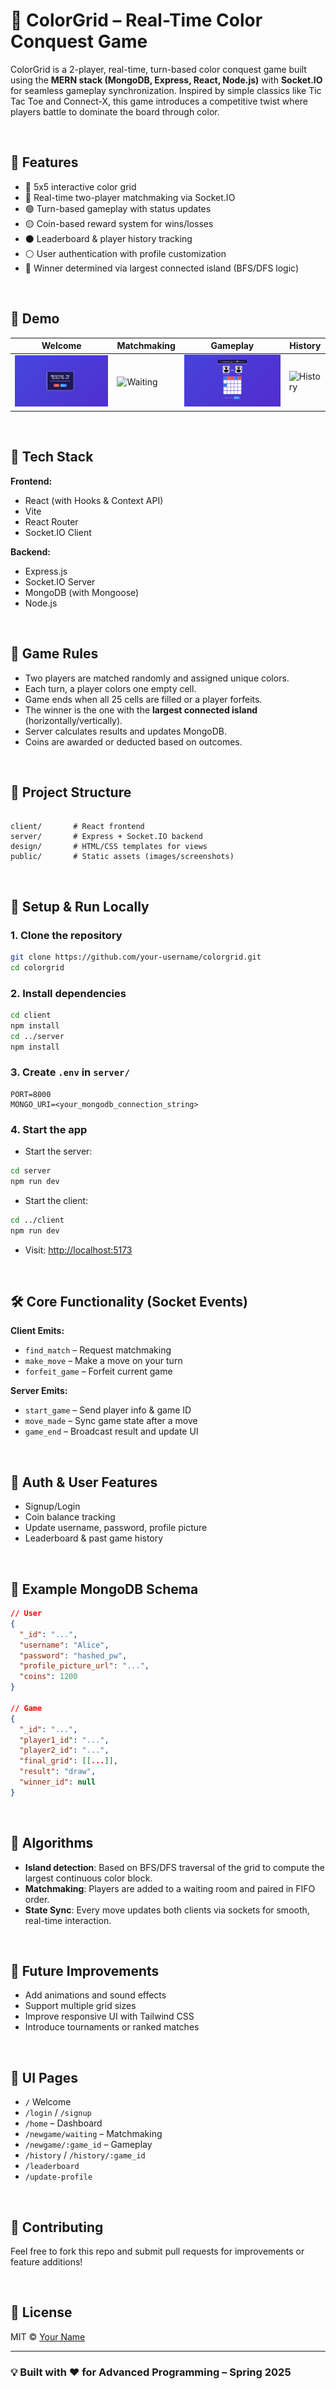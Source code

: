 
# 🎨 ColorGrid – Real-Time Color Conquest Game

ColorGrid is a 2-player, real-time, turn-based color conquest game built using the **MERN stack (MongoDB, Express, React, Node.js)** with **Socket.IO** for seamless gameplay synchronization. Inspired by simple classics like Tic Tac Toe and Connect-X, this game introduces a competitive twist where players battle to dominate the board through color.

<br/>

## 🚀 Features

- 🔵 5x5 interactive color grid
- 🔴 Real-time two-player matchmaking via Socket.IO
- 🟢 Turn-based gameplay with status updates
- 🟡 Coin-based reward system for wins/losses
- ⚫ Leaderboard & player history tracking
- ⚪ User authentication with profile customization
- 🧠 Winner determined via largest connected island (BFS/DFS logic)

<br/>

## 📸 Demo

| Welcome | Matchmaking | Gameplay | History |
|---------|-------------|----------|---------|
| ![Welcome](client/public/WelcomeScreen.png) | ![Waiting](client/public/WaitingScreen.png) | ![Gameplay](client/public/GameScreen.png) | ![History](client/public/HistoryScreen.png) |


<br/>

## 🧩 Tech Stack

**Frontend:**
- React (with Hooks & Context API)
- Vite
- React Router
- Socket.IO Client

**Backend:**
- Express.js
- Socket.IO Server
- MongoDB (with Mongoose)
- Node.js

<br/>

## 🧠 Game Rules

- Two players are matched randomly and assigned unique colors.
- Each turn, a player colors one empty cell.
- Game ends when all 25 cells are filled or a player forfeits.
- The winner is the one with the **largest connected island** (horizontally/vertically).
- Server calculates results and updates MongoDB.
- Coins are awarded or deducted based on outcomes.

<br/>

## 📁 Project Structure

```

client/       # React frontend
server/       # Express + Socket.IO backend
design/       # HTML/CSS templates for views
public/       # Static assets (images/screenshots)

````

<br/>

## 🧪 Setup & Run Locally

### 1. Clone the repository

```bash
git clone https://github.com/your-username/colorgrid.git
cd colorgrid
````

### 2. Install dependencies

```bash
cd client
npm install
cd ../server
npm install
```

### 3. Create `.env` in `server/`

```
PORT=8000
MONGO_URI=<your_mongodb_connection_string>
```

### 4. Start the app

* Start the server:

```bash
cd server
npm run dev
```

* Start the client:

```bash
cd ../client
npm run dev
```

* Visit: [http://localhost:5173](http://localhost:5173)

<br/>

## 🛠 Core Functionality (Socket Events)

**Client Emits:**

* `find_match` – Request matchmaking
* `make_move` – Make a move on your turn
* `forfeit_game` – Forfeit current game

**Server Emits:**

* `start_game` – Send player info & game ID
* `move_made` – Sync game state after a move
* `game_end` – Broadcast result and update UI

<br/>

## 🔐 Auth & User Features

* Signup/Login
* Coin balance tracking
* Update username, password, profile picture
* Leaderboard & past game history

<br/>

## 🧾 Example MongoDB Schema

```json
// User
{
  "_id": "...",
  "username": "Alice",
  "password": "hashed_pw",
  "profile_picture_url": "...",
  "coins": 1200
}

// Game
{
  "_id": "...",
  "player1_id": "...",
  "player2_id": "...",
  "final_grid": [[...]],
  "result": "draw",
  "winner_id": null
}
```

<br/>

## 🧠 Algorithms

* **Island detection**: Based on BFS/DFS traversal of the grid to compute the largest continuous color block.
* **Matchmaking**: Players are added to a waiting room and paired in FIFO order.
* **State Sync**: Every move updates both clients via sockets for smooth, real-time interaction.

<br/>

## 📌 Future Improvements

* Add animations and sound effects
* Support multiple grid sizes
* Improve responsive UI with Tailwind CSS
* Introduce tournaments or ranked matches

<br/>

## 📸 UI Pages

* `/` Welcome
* `/login` / `/signup`
* `/home` – Dashboard
* `/newgame/waiting` – Matchmaking
* `/newgame/:game_id` – Gameplay
* `/history` / `/history/:game_id`
* `/leaderboard`
* `/update-profile`

<br/>

## 🤝 Contributing

Feel free to fork this repo and submit pull requests for improvements or feature additions!

<br/>

## 📄 License

MIT © [Your Name](https://github.com/arehmanbutt)

---

### 💡 Built with ❤️ for Advanced Programming – Spring 2025
